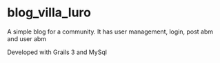 # blog_villa_luro
A simple blog for a community. It has user management, login, post abm and user abm

Developed with Grails 3 and MySql
